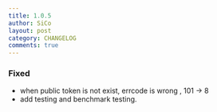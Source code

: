 ```yaml
---
title: 1.0.5
author: SiCo
layout: post
category: CHANGELOG
comments: true
---
```

### Fixed
- when public token is not exist, errcode is wrong , 101 -> 8
- add testing and benchmark testing.
